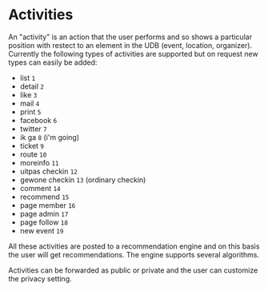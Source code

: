 ---
---

# Activities

An "activity" is an action that the user performs and so shows a particular position with restect to an element in the UDB (event, location, organizer). Currently the following types of activities are supported but on request new types can easily be added:

* list `1`
* detail `2`
* like `3`
* mail `4`
* print `5`
* facebook `6`
* twitter `7`
* ik ga `8` (i'm going)
* ticket `9`
* route `10`
* moreinfo `11`
* uitpas checkin `12`
* gewone checkin `13` (ordinary checkin)
* comment `14`
* recommend `15`
* page member `16`
* page admin `17`
* page follow `18`
* new event `19`

All these activities are posted to a recommendation engine and on this basis the user will get recommendations. The engine supports several algorithms.

Activities can be forwarded as public or private and the user can customize the privacy setting.
